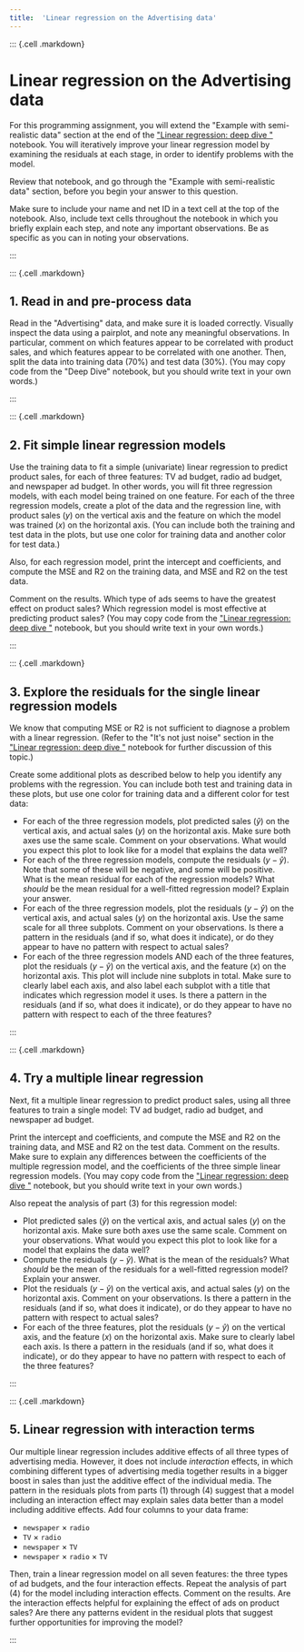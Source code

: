 ```yaml
---
title:  'Linear regression on the Advertising data'
---
```



::: {.cell .markdown}


# Linear regression on the Advertising data

For this programming assignment, you will extend the "Example with semi-realistic data" section at the end of the ["Linear regression: deep dive
"](https://github.com/ffund/ml-notebooks/blob/master/notebooks/2-linear-regression-deep-dive.ipynb) notebook. You will iteratively improve your linear regression model by examining the residuals at each stage, in order to identify problems with the model.

Review that notebook, and go through the "Example with semi-realistic data" section, before you begin your answer to this question.

Make sure to include your name and net ID in a text cell at the top of the notebook. Also, include text cells throughout the notebook in which you briefly explain each step, and note any important observations. Be as specific as you can in noting your observations.

:::

::: {.cell .markdown}

## 1. Read in and pre-process data

Read in the "Advertising" data, and make sure it is loaded correctly. Visually inspect the data using a pairplot, and note any meaningful observations. In particular, comment on which features appear to be correlated with product sales, and which features appear to be correlated with one another. Then, split the data into training data (70%) and test data (30%). (You may copy code from the "Deep Dive" notebook, but you should write text in your own words.)

:::

::: {.cell .markdown}


## 2. Fit simple linear regression models

Use the training data to fit a simple (univariate) linear regression to predict product sales, for each of three features: TV ad budget, radio ad budget, and newspaper ad budget. In other words, you will fit three regression models, with each model being trained on one feature. For each of the three regression models, create a plot of the data and the regression line, with product sales ($y$) on the vertical axis and the feature on which the model was trained ($x$) on the horizontal axis. (You can include both the training and test data in the plots, but use one color for training data and another color for test data.) 

Also, for each regression model, print the intercept and coefficients, and compute the MSE and R2 on the training data, and MSE and R2 on the test data. 

Comment on the results. Which type of ads seems to have the greatest effect on product sales? Which regression model is most effective at predicting product sales? (You may copy code from the ["Linear regression: deep dive
"](https://github.com/ffund/ml-notebooks/blob/master/notebooks/2-linear-regression-deep-dive.ipynb) notebook, but you should write text in your own words.)


:::

::: {.cell .markdown}

## 3. Explore the residuals for the single linear regression models


We know that computing MSE or R2 is not sufficient to diagnose a problem with a linear regression. (Refer to the "It's not just noise" section in the ["Linear regression: deep dive
"](https://github.com/ffund/ml-notebooks/blob/master/notebooks/2-linear-regression-deep-dive.ipynb) notebook for further discussion of this topic.) 

Create some additional plots as described below to help you identify any problems with the regression. You can include both test and training data in these plots, but use one color for training data and a different color for test data:

 - For each of the three regression models, plot predicted sales ($\hat{y}$) on the vertical axis, and actual sales ($y$) on the horizontal axis. Make sure both axes use the same scale. Comment on your observations. What would you expect this plot to look like for a model that explains the data well?
 - For each of the three regression models, compute the residuals ($y - \hat{y}$). Note that some of these will be negative, and some will be positive. What is the mean residual for each of the regression models? What _should_ be the mean residual for a well-fitted regression model? Explain your answer.
 - For each of the three regression models, plot the residuals ($y - \hat{y}$) on the vertical axis, and actual sales ($y$) on the horizontal axis. Use the same scale for all three subplots. Comment on your observations. Is there a pattern in the residuals (and if so, what does it indicate), or do they appear to have no pattern with respect to actual sales?
 - For each of the three regression models AND each of the three features, plot the residuals ($y - \hat{y}$) on the vertical axis, and the feature ($x$) on the horizontal axis. This plot will include nine subplots in total. Make sure to clearly label each axis, and also label each subplot with a title that indicates which regression model it uses. Is there a pattern in the residuals (and if so, what does it indicate), or do they appear to have no pattern with respect to each of the three features?

:::

::: {.cell .markdown}

## 4. Try a multiple linear regression

Next, fit a multiple linear regression to predict product sales, using all three features to train a single model: TV ad budget, radio ad budget, and newspaper ad budget. 

Print the intercept and coefficients, and compute the MSE and R2 on the training data, and MSE and R2 on the test data. Comment on the results. Make sure to explain any differences between the coefficients of the multiple regression model, and the coefficients of the three simple linear regression models. (You may copy code from the ["Linear regression: deep dive
"](https://github.com/ffund/ml-notebooks/blob/master/notebooks/2-linear-regression-deep-dive.ipynb) notebook, but you should write text in your own words.) 


Also repeat the analysis of part (3) for this regression model:

 - Plot predicted sales ($\hat{y}$) on the vertical axis, and actual sales ($y$) on the horizontal axis. Make sure both axes use the same scale. Comment on your observations. What would you expect this plot to look like for a model that explains the data well?
 - Compute the residuals ($y - \hat{y}$). What is the mean of the residuals? What _should_ be the mean of the residuals for a well-fitted regression model? Explain your answer.
 - Plot the residuals ($y - \hat{y}$) on the vertical axis, and actual sales ($y$) on the horizontal axis. Comment on your observations. Is there a pattern in the residuals (and if so, what does it indicate), or do they appear to have no pattern with respect to actual sales?
 - For each of the three features, plot the residuals ($y - \hat{y}$) on the vertical axis, and the feature ($x$) on the horizontal axis. Make sure to clearly label each axis. Is there a pattern in the residuals (and if so, what does it indicate), or do they appear to have no pattern with respect to each of the three features?

:::

::: {.cell .markdown}

## 5. Linear regression with interaction terms

Our multiple linear regression includes additive effects of all three types of advertising media. However, it does not include *interaction* effects, in which combining different types of advertising media together results in a bigger boost in sales than just the additive effect of the individual media.  The pattern in the residuals plots from parts (1) through (4) suggest that a model including an interaction effect may explain sales data better than a model including additive effects. Add four columns to your data frame: 

* `newspaper` $\times$ `radio`
* `TV` $\times$ `radio`
* `newspaper` $\times$ `TV`
* `newspaper` $\times$ `radio` $\times$ `TV` 


Then, train a linear regression model on all seven features: the three types of ad budgets, and the four interaction effects. Repeat the analysis of part (4) for the model including interaction effects. Comment on the results. Are the interaction effects helpful for explaining the effect of ads on product sales? Are there any patterns evident in the residual plots that suggest further opportunities for improving the model?

:::
